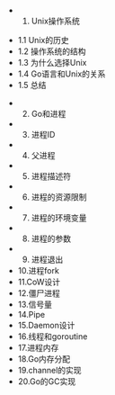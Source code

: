 * 1. Unix操作系统
 - 1.1 Unix的历史
 - 1.2 操作系统的结构
 - 1.3 为什么选择Unix
 - 1.4 Go语言和Unix的关系
 - 1.5 总结
* 2. Go和进程
* 3. 进程ID
* 4. 父进程
* 5. 进程描述符
* 6. 进程的资源限制
* 7. 进程的环境变量
* 8. 进程的参数
* 9. 进程退出
* 10.进程fork
* 11.CoW设计
* 12.僵尸进程
* 13.信号量
* 14.Pipe
* 15.Daemon设计
* 16.线程和goroutine
* 17.进程内存
* 18.Go内存分配
* 19.channel的实现
* 20.Go的GC实现